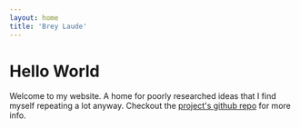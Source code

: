```yaml
---
layout: home
title: 'Brey Laude'
---
```


# Hello World

Welcome to my website. A home for poorly researched ideas that I find myself repeating a lot anyway. Checkout the [project's github repo](https://github.com/yinkakun/eleventy-duo) for more info.
